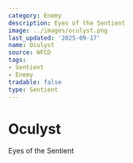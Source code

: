 ```yaml
---
category: Enemy
description: Eyes of the Sentient
image: ../images/oculyst.png
last_updated: '2025-09-17'
name: Oculyst
source: WFCD
tags:
- Sentient
- Enemy
tradable: false
type: Sentient
---
```


# Oculyst

Eyes of the Sentient


